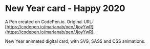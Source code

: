 # New Year card - Happy 2020

A Pen created on CodePen.io. Original URL: [https://codepen.io/marianab/pen/JjoyYwR](https://codepen.io/marianab/pen/JjoyYwR).

New Year animated digital card, with SVG, SASS and CSS animations.
